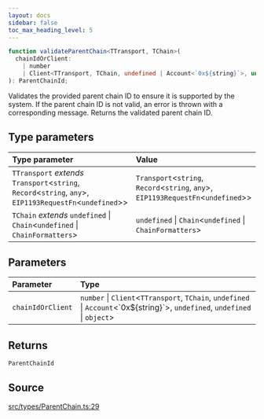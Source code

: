 ```yaml
---
layout: docs
sidebar: false
toc_max_heading_level: 5
---
```


```ts
function validateParentChain<TTransport, TChain>(
  chainIdOrClient:
    | number
    | Client<TTransport, TChain, undefined | Account<`0x${string}`>, undefined, undefined | object>,
): ParentChainId;
```

Validates the provided parent chain ID to ensure it is supported by the
system. If the parent chain ID is not valid, an error is thrown with a
corresponding message. Returns the validated parent chain ID.

## Type parameters

| Type parameter                                                                                                 | Value                                                                                   |
| :------------------------------------------------------------------------------------------------------------- | :-------------------------------------------------------------------------------------- |
| `TTransport` _extends_ `Transport`\<`string`, `Record`\<`string`, `any`\>, `EIP1193RequestFn`\<`undefined`\>\> | `Transport`\<`string`, `Record`\<`string`, `any`\>, `EIP1193RequestFn`\<`undefined`\>\> |
| `TChain` _extends_ `undefined` \| `Chain`\<`undefined` \| `ChainFormatters`\>                                  | `undefined` \| `Chain`\<`undefined` \| `ChainFormatters`\>                              |

## Parameters

| Parameter         | Type                                                                                                                                |
| :---------------- | :---------------------------------------------------------------------------------------------------------------------------------- |
| `chainIdOrClient` | `number` \| `Client`\<`TTransport`, `TChain`, `undefined` \| `Account`\<\`0x$\{string\}\`\>, `undefined`, `undefined` \| `object`\> |

## Returns

`ParentChainId`

## Source

[src/types/ParentChain.ts:29](https://github.com/OffchainLabs/arbitrum-orbit-sdk/blob/cfcbd32d6879cf7817a33b24f062a0fd879ea257/src/types/ParentChain.ts#L29)
